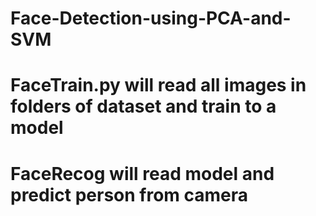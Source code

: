 # Face-Detection-using-PCA-and-SVM

# FaceTrain.py will read all images in folders of dataset and train to a model
# FaceRecog will read model and predict person from camera
